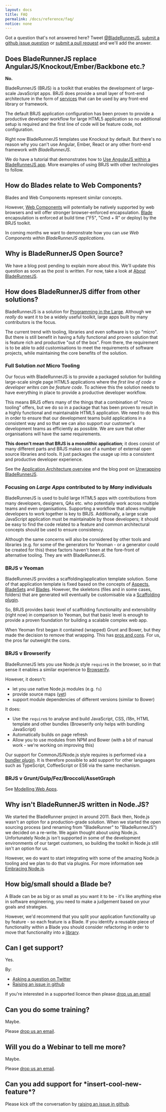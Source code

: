 ```yaml
---
layout: docs
title: FAQ
permalink: /docs/reference/faq/
notice: none
---
```


<div class="alert alert-warning">
    <p>
        Got a question that's not answered here? Tweet <a href="//twitter.com/bladerunnerjs">@BladeRunnerJS</a>, <a href="https://github.com/BladeRunnerJS/brjs-site/issues/new?title=Question%3A%20">submit a github issue question</a> or <a href="//github.com/BladeRunnerJS/brjs-site">submit a pull request</a> and we'll add the answer.
    </p>
</div>

## Does BladeRunnerJS replace AngularJS/Knockout/Ember/Backbone etc.?

**No.**

BladeRunnerJS (BRJS) is a toolkit that enables the development of large-scale JavaScript apps. BRJS does provide a small layer of front-end architecture in the form of [services](/docs/concepts/service_registry) that can be used by any front-end library or framework.

The default BRJS application configuration has been proven to provide a productive developer workflow for large HTML5 application so no additional setup is required and the first line of code will be feature code, not configuration.

Right now BladeRunnerJS templates use Knockout by default. But there's no reason why you can't use Angular, Ember, React or any other front-end framework *with BladeRunnerJS*.

We do have a tutorial that demonstrates how to [Use AngularJS within a BladeRunnerJS app](http://bladerunnerjs.org/blog/using-angularjs-with-bladerunnerjs/). More examples of using BRJS with other technologies to follow.

## How do Blades relate to Web Components?

Blades and Web Components represent similar concepts.

However, [Web Components](http://www.w3.org/TR/components-intro/) will potentially be natively supported by web browsers and will offer stronger browser-enforced encapsulation. [Blade](/docs/concepts/blades/) encapsulation is enforced at build time ("F5", "Cmd + R" or deploy) by the BRJS toolkit.

In coming months we want to demonstrate how you can *use Web Components within BladeRunnerJS applications*.

## Why is BladeRunnerJS Open Source?

We have a blog post pending to explain more about this. We'll update this question as soon as the post is written. For now, take a look at [About BladeRunnerJS](/about/).

## How does BladeRunnerJS differ from other solutions?

BladeRunnerJS is a solution for [Programming in the Large](http://en.wikipedia.org/wiki/Programming_in_the_large_and_programming_in_the_small). Although we *really* do want it to be a widely useful toolkit, large apps built by many contributors is the focus.

The current trend with tooling, libraries and even software is to go "micro". But there is still benefit in having a fully functional and proven solution that is feature rich and productive "out of the box". From there, the requirement is to be able to add customisations to meet the requirements of software projects, while maintaining the core benefits of the solution.

### Full Solution *not* Micro Tooling

Our focus with BladeRunnerJS is to provide a packaged solution for building large-scale single page HTML5 applications where the *first line of code a developer writes can be feature code*. To achieve this the solution needs to have everything in place to provide a productive developer workflow.

This means BRJS offers many of the things that a combination of "micro tooling" offers, but we do so in a package that has been proven to result in a highly functional and maintainable HTML5 application. We need to do this in order to ensure that our development teams build applications in a consistent way and so that we can also support our customer's development teams as efficiently as possible. We are sure that other organisations will have the same requirements.

**This doesn't mean that BRJS is a monolithic application**; it does consist of many different parts and BRJS makes use of a number of external open source libraries and tools. It just packages the usage up into a consistent and productive developer experience.

See the [Application Architecture overview](/docs/concepts/app_architecture/) and the blog post on [Unwrapping BladeRunnerJS](http://bladerunnerjs.org/blog/unwrapping-bladerunnerjs/).

### Focusing on *Large Apps* contributed to by *Many* individuals

BladeRunnerJS is used to build large HTML5 apps with contributions from many developers, designers, QAs etc. who potentially work across multiple teams and even organisations. Supporting a workflow that allows multiple developers to work together is key to BRJS. Additionally, a large scale JavaScript application must be maintainable by those developers; it should be easy to find the code related to a feature and common architectural concepts should be used to ensure consistency.

Although the same concerns will also be considered by other tools and libraries (e.g. for some of the generators for Yeoman - or a generator could be created for this) these factors haven't been at the fore-front of alternative tooling. They are with BladeRunnerJS.

### BRJS v Yeoman

BladeRunnerJS provides a scaffolding/application template solution. Some of that application template is fixed based on the concepts of [Aspects](/docs/concepts/aspects), [BladeSets](/docs/concepts/bladesets) and [Blades](/docs/concepts/blades). However, the skeletons (files and in some cases, folders) that are generated will eventually be customisable via a [Scaffolding plugin](https://github.com/BladeRunnerJS/brjs/issues/126).

So, BRJS provides basic level of scaffolding functionality and extensibility (right now) in comparison to Yeoman, but that basic level is enough to provide a proven foundation for building a scalable complex web app.

When Yeoman first began it contained (wrapped) Grunt and Bower, but they made the decision to remove that wrapping. This has [pros and cons](https://github.com/yeoman/yeoman/issues/864). For us, the pros far outweight the cons.

### BRJS v Browserify

BladeRunnerJS lets you use Node.js style `require`s in the browser, so in that sense it enables a similar experience to [Browserify](http://browserify.org/).

However, it doesn't:

* let you use native Node.js modules (e.g. `fs`)
* provide source maps ([yet](https://github.com/BladeRunnerJS/brjs/issues/538))
* support module dependencies of different versions (similar to Bower)

It does:

* Use the `require`s to analyse and build JavaScript, CSS, i18n, HTML template and other bundles (Browserify only helps with bundling JavaScript)
* Automatically builds on page refresh
* Allow you to use modules from NPM and Bower (with a bit of manual work - we're working on improving this)

Our support for CommonJS/Node.js style requires is performed via a [bundler plugin](https://github.com/BladeRunnerJS/brjs/wiki/BladeRunnerJS-Plugin-Development-Guide#bundler-plug-in-relationships). It is therefore possible to add support for other languages such as TypeScript, CoffeeScript or ES6 via the same mechanism.

### BRJS v Grunt/Gulp/Fez/Broccoli/AssetGraph

See [Modelling Web Apps](/blog/modelling-webapps/).

## Why isn't BladeRunnerJS written in Node.JS?

We started the BladeRunner project in around 2011. Back then, Node.js wasn't an option for a production-grade solution. When we started the open sourcing process (and renaming from "BladeRunner" to "BladeRunnerJS") we decided on a re-write. We again thought about using Node.js. Unfortunately Node.js isn't supported in some of the development environments of our target customers, so building the toolkit in Node.js still isn't an option for us.

However, we do want to start integrating with some of the amazing Node.js tooling and we plan to do that via plugins. For more information see [Embracing Node.js](http://bladerunnerjs.org/blog/embracing-nodejs/).

## How big/small should a Blade be?

A Blade can be as big or as small as you want it to be - it's like anything else in software engineering, you need to make a judgement based on your goals and strategies.

However, we'd recommend that you split your application functionality up by feature - so each feature is a Blade. If you identify a reusable piece of functionality within a Blade you should consider refactoring in order to move that functionality into a [library](/docs/concepts/libraries/).

## Can I get support?

Yes.

By:

* [Asking a question on Twitter](https://twitter.com/BladeRunnerJS)
* [Raising an issue in github](https://github.com/BladeRunnerJS/brjs/issues/new)

If you're interested in a supported licence then please [drop us an email](mailto:bladerunnerjs@caplin.com)

## Can you do some training?

Maybe.

Please [drop us an email](mailto:bladerunnerjs@caplin.com).

## Will you do a Webinar to tell me more?

Maybe.

Please [drop us an email](mailto:bladerunnerjs@caplin.com).

## Can you add support for \*insert-cool-new-feature\*?

Please kick off the conversation by [raising an issue in github](https://github.com/BladeRunnerJS/brjs/issues/new).
